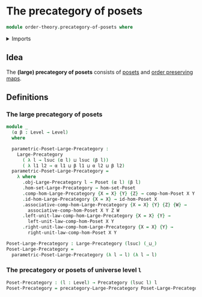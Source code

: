 # The precategory of posets

```agda
module order-theory.precategory-of-posets where
```

<details><summary>Imports</summary>

```agda
open import category-theory.large-precategories
open import category-theory.precategories

open import foundation.universe-levels

open import order-theory.order-preserving-maps-posets
open import order-theory.posets
```

</details>

## Idea

The **(large) precategory of posets** consists of
[posets](order-theory.posets.md) and
[order preserving maps](order-theory.order-preserving-maps-posets.md).

## Definitions

### The large precategory of posets

```agda
module _
  (α β : Level → Level)
  where

  parametric-Poset-Large-Precategory :
    Large-Precategory
      ( λ l → lsuc (α l) ⊔ lsuc (β l))
      ( λ l1 l2 → α l1 ⊔ β l1 ⊔ α l2 ⊔ β l2)
  parametric-Poset-Large-Precategory =
    λ where
      .obj-Large-Precategory l → Poset (α l) (β l)
      .hom-set-Large-Precategory → hom-set-Poset
      .comp-hom-Large-Precategory {X = X} {Y} {Z} → comp-hom-Poset X Y Z
      .id-hom-Large-Precategory {X = X} → id-hom-Poset X
      .associative-comp-hom-Large-Precategory {X = X} {Y} {Z} {W} →
        associative-comp-hom-Poset X Y Z W
      .left-unit-law-comp-hom-Large-Precategory {X = X} {Y} →
        left-unit-law-comp-hom-Poset X Y
      .right-unit-law-comp-hom-Large-Precategory {X = X} {Y} →
        right-unit-law-comp-hom-Poset X Y

Poset-Large-Precategory : Large-Precategory (lsuc) (_⊔_)
Poset-Large-Precategory =
  parametric-Poset-Large-Precategory (λ l → l) (λ l → l)
```

### The precategory or posets of universe level `l`

```agda
Poset-Precategory : (l : Level) → Precategory (lsuc l) l
Poset-Precategory = precategory-Large-Precategory Poset-Large-Precategory
```
